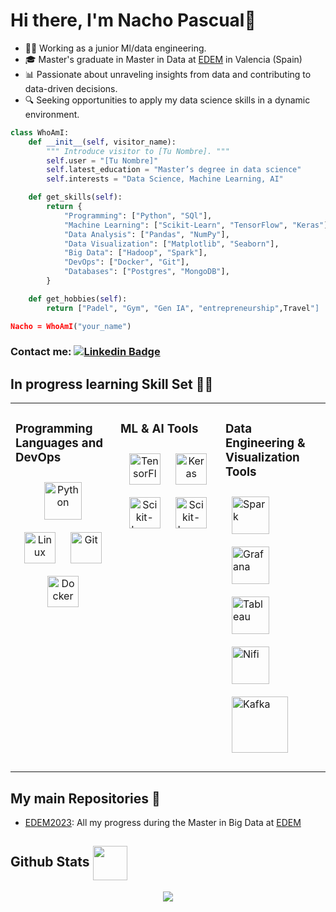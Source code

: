 # Hi there, I'm Nacho Pascual👋
- 👨‍💻 Working as a junior  Ml/data engineering. 
- 🎓 Master's graduate in Master in Data at [EDEM](https://edem.eu/master-big-data-analytics/) in Valencia (Spain)
-  📊 Passionate about unraveling insights from data and contributing to data-driven decisions.
- 🔍 Seeking opportunities to apply my data science skills in a dynamic environment.

```python
class WhoAmI:
    def __init__(self, visitor_name):
        """ Introduce visitor to [Tu Nombre]. """
        self.user = "[Tu Nombre]"
        self.latest_education = "Master’s degree in data science"
        self.interests = "Data Science, Machine Learning, AI"

    def get_skills(self):
        return {
            "Programming": ["Python", "SQl"],
            "Machine Learning": ["Scikit-Learn", "TensorFlow", "Keras"],
            "Data Analysis": ["Pandas", "NumPy"],
            "Data Visualization": ["Matplotlib", "Seaborn"],
            "Big Data": ["Hadoop", "Spark"],
            "DevOps": ["Docker", "Git"],
            "Databases": ["Postgres", "MongoDB"],
        }

    def get_hobbies(self):
        return ["Padel", "Gym", "Gen IA", "entrepreneurship",Travel"]

Nacho = WhoAmI("your_name")
```
### Contact me: [![Linkedin Badge](https://img.shields.io/badge/-nachopascual-blue?style=flat-square&logo=Linkedin&logoColor=white&link=https://www.linkedin.com/in/nacho-pascual/)](https://www.linkedin.com/in/nacho-pascual/)

## In progress learning Skill Set  🧑‍💻 
<table><tr><td valign="top" width="33%">

### Programming Languages and DevOps
<div align="center">  
 <a href="https://www.python.org/" target="_blank"><img style="margin: 10px" src="https://profilinator.rishav.dev/skills-assets/python-original.svg" alt="Python" height="60" /></a>
  <a href="https://www.linux.org/" target="_blank"><img style="margin: 10px" src="https://profilinator.rishav.dev/skills-assets/linux-original.svg" alt="Linux" height="50" /></a>  
  <a href="https://github.com/" target="_blank"><img style="margin: 10px" src="https://profilinator.rishav.dev/skills-assets/git-scm-icon.svg" alt="Git" height="50" /></a>
    <a href="https://www.docker.com/" target="_blank"><img style="margin: 10px" src="https://profilinator.rishav.dev/skills-assets/docker-original-wordmark.svg" alt="Docker" height="50" /></a>  


  
 </td><td valign="top" width="33%">

 ### ML & AI Tools
<div align="center">  
        <a href="https://www.tensorflow.org/" target="_blank"><img style="margin: 10px" src="https://profilinator.rishav.dev/skills-assets/tensorflow-icon.svg" alt="TensorFlow" height="50" /></a>  
<a href="https://keras.io/" target="_blank"><img style="margin: 10px" src="https://upload.wikimedia.org/wikipedia/commons/a/ae/Keras_logo.svg" alt="Keras" height="50" /></a>
        <a href="https://scikit-learn.org/" target="_blank"><img style="margin: 10px" src="https://upload.wikimedia.org/wikipedia/commons/0/05/Scikit_learn_logo_small.svg" alt="Scikit-Learn" height="50" /></a>
            <a href="https://scikit-learn.org/" target="_blank"><img style="margin: 10px" src="https://upload.wikimedia.org/wikipedia/commons/4/4d/OpenAI_Logo.svg" alt="Scikit-Learn" height="50" /></a>  

 
  
 </td><td valign="top" width="33%">
   
  ### Data Engineering & Visualization Tools  
<img style="margin: 10px" src="https://upload.wikimedia.org/wikipedia/commons/e/ea/Spark-logo-192x100px.png" alt="Spark" height="60" /></a>
  <a href="https://grafana.com/" target="_blank"><img style="margin: 10px" src="https://profilinator.rishav.dev/skills-assets/grafana.png" alt="Grafana" height="60" /></a>
  <img style="margin: 10px" src="https://mma.prnewswire.com/media/411941/TABLEAU_SOFTWARE_LOGOjpg_Logo.jpg?p=facebook" alt="Tableau" height="60" /></a> 
  <img style="margin: 10px" src="https://miro.medium.com/max/400/1*b-i9e82pUCgJbsg3lpdFnA.jpeg" alt="Nifi" height="60" /></a>
  <img style="margin: 10px" src="https://i0.wp.com/foxutech.com/wp-content/uploads/2018/02/What-is-Kafka.png?fit=1200%2C1200&ssl=1" alt="Kafka" height="90" /></a>
 
</div>
</div>

</td></tr>
</table>

## My main Repositories 📁

- [EDEM2023](https://github.com/nacho-pascual/EDEM2022): All my progress during the Master in Big Data at [EDEM](https://edem.eu/en/get-to-know-edem/)

## Github Stats <img align="center" src="https://img.icons8.com/plasticine/344/github.png" width = 55px>  
<div align="center">
   <img src="https://github-readme-stats.vercel.app/api?username=nacho-pascual&show_icons=true&count_private=true&hide_border=true&theme=github_dark" align="center" />
</div> 
<br/>

[^1]: Profile picture generated with [Stable Diffusion](https://huggingface.co/runwayml/stable-diffusion-v1-5)
